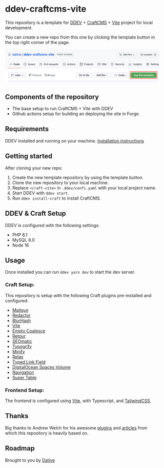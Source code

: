 # ddev-craftcms-vite

This repository is a template for [DDEV](https://ddev.readthedocs.io/en/stable/) + [CraftCMS](https://craftcms.com/docs/4.x/) + [Vite](https://vitejs.dev) project for local development.

You can create a new repo from this one by clicking the template button in the top right corner of the page.

![template button](extras/template-preview.png)

## Components of the repository

- The base setup to run CraftCMS + Vite with DDEV
- Github actions setup for building an deploying the site in Forge.

## Requirements

DDEV installed and running on your machine. [Installation instructions](https://ddev.readthedocs.io/en/stable/#installation)

## Getting started

After cloning your new repo:

1. Create the new template repository by using the template button.
2. Clone the new repository to your local machine.
3. Replace `<craft-vite>` in `.ddev/confi.yaml` with your local project name.
4. Start DDEV with `ddev start`.
5. Run `ddev install-craft` to install CraftCMS.

## DDEV & Craft Setup

DDEV is configured with the following settings:

- PHP 8.1
- MySQL 8.0
- Node 16

## Usage

Once installed you can run `ddev yarn dev` to start the dev server.

### Craft Setup:

This repository is setup with the following Craft plugins pre-installed and configured:

- [Mailgun](https://github.com/craftcms/mailgun)
- [Redactor](https://github.com/craftcms/redactor)
- [BlurHash](https://github.com/dodecastudio/craft-blurhash)
- [Vite](https://github.com/nystudio107/craft-vite)
- [Empty Coalesce](https://github.com/nystudio107/craft-emptycoalesce)
- [Retour](https://github.com/nystudio107/craft-retour)
- [SEOmatic](https://github.com/nystudio107/craft-seomatic)
- [Typogrify](https://github.com/nystudio107/craft-typogrify)
- [Minify](https://github.com/nystudio107/craft-minify)
- [Relax](https://github.com/ostark/craft-relax)
- [Typed Link Field](https://github.com/sebastian-lenz/craft-linkfield)
- [DigitalOcean Spaces Volume](https://github.com/vaersaagod/dospaces)
- [Navigation](https://github.com/verbb/navigation)
- [Super Table](https://github.com/verbb/super-table)

### Frontend Setup:

The frontend is configured using [Vite](https://vitejs.dev), with Typescript, and [TailwindCSS](https://tailwindcss.com/).

## Thanks

Big thanks to Andrew Welch for his awesome [plugins](https://nystudio107.com/plugins) and [articles](https://nystudio107.com/blog) from which this repository is heavily based on.

## Roadmap

Brought to you by [Dative](https://hellodative.com)